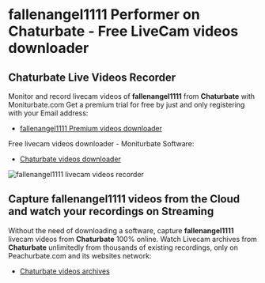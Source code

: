 # fallenangel1111 Performer on Chaturbate - Free LiveCam videos downloader

## Chaturbate Live Videos Recorder

Monitor and record livecam videos of **fallenangel1111** from **Chaturbate** with Moniturbate.com
Get a premium trial for free by just and only registering with your Email address:
* [fallenangel1111 Premium videos downloader](https://moniturbate.com/request-demo-licence-key.html)

Free livecam videos downloader - Moniturbate Software:
* [Chaturbate videos downloader](https://moniturbate.com/moniturbate-download-software.html)

![fallenangel1111 livecam videos recorder](https://peachurnet.com/templates/moniturbate-software.png)


## Capture fallenangel1111 videos from the Cloud and watch your recordings on Streaming

Without the need of downloading a software, capture **fallenangel1111** livecam videos from **Chaturbate** 100% online.
Watch Livecam archives from **Chaturbate** unlimitedly from thousands of existing recordings, only on Peachurbate.com and its websites network:
* [Chaturbate videos archives](https://peachurnet.com/)